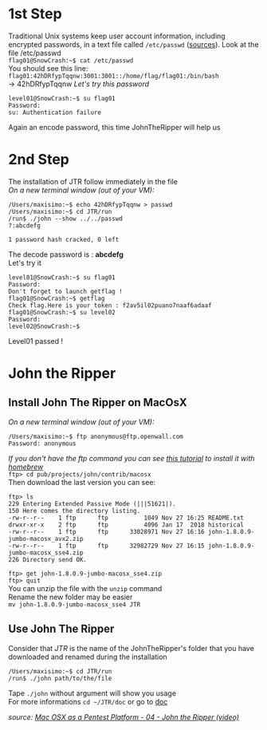# 1st Step
  
Traditional Unix systems keep user account information, including encrypted passwords, in a text file called `/etc/passwd` ([sources](http://www.linux-france.org/article/sys/lame/html/x829.html)).
Look at the file /etc/passwd  
`flag01@SnowCrash:~$ cat /etc/passwd`  
You should see this line:  
`flag01:42hDRfypTqqnw:3001:3001::/home/flag/flag01:/bin/bash`  
-> 42hDRfypTqqnw *Let's try this password*  
```
level01@SnowCrash:~$ su flag01
Password:
su: Authentication failure
```  
Again an encode password, this time JohnTheRipper will help us

# 2nd Step
The installation of JTR follow immediately in the file  
*On a new terminal window (out of your VM):*  
```
/Users/maxisimo:~$ echo 42hDRfypTqqnw > passwd
/Users/maxisimo:~$ cd JTR/run
/run$ ./john --show ../../passwd
?:abcdefg

1 password hash cracked, 0 left
```  
The decode password is : **abcdefg**  
Let's try it  
```
level01@SnowCrash:~$ su flag01
Password:
Don't forget to launch getflag !
flag01@SnowCrash:~$ getflag
Check flag.Here is your token : f2av5il02puano7naaf6adaaf
flag01@SnowCrash:~$ su level02
Password:
level02@SnowCrash:~$
```  
Level01 passed !
  
# John the Ripper
## Install John The Ripper on MacOsX
*On a new terminal window (out of your VM):* 
``` 
/Users/maxisimo:~$ ftp anonymous@ftp.openwall.com  
Password: anonymous
```
*If you don't have the ftp command you can see [this tutorial](https://osxdaily.com/2018/08/07/get-install-ftp-mac-os/) to install it with [homebrew](https://brew.sh/)*  
`ftp> cd pub/projects/john/contrib/macosx`  
Then download the last version you can see:  
```
ftp> ls
229 Entering Extended Passive Mode (|||51621|).
150 Here comes the directory listing.
-rw-r--r--    1 ftp      ftp          1049 Nov 27 16:25 README.txt
drwxr-xr-x    2 ftp      ftp          4096 Jan 17  2018 historical
-rw-r--r--    1 ftp      ftp      33028971 Nov 27 16:16 john-1.8.0.9-jumbo-macosx_avx2.zip
-rw-r--r--    1 ftp      ftp      32982729 Nov 27 16:15 john-1.8.0.9-jumbo-macosx_sse4.zip
226 Directory send OK.
```  
`ftp> get john-1.8.0.9-jumbo-macosx_sse4.zip`  
`ftp> quit`  
You can unzip the file with the `unzip` command  
Rename the new folder may be easier  
`mv john-1.8.0.9-jumbo-macosx_sse4 JTR`  
  
## Use John The Ripper
Consider that *JTR* is the name of the JohnTheRipper's folder that you have downloaded and renamed during the installation
```
/Users/maxisimo:~$ cd JTR/run
/run$ ./john path/to/the/file
```
Tape `./john` without argument will show you usage  
For more informations `cd ~/JTR/doc` or go to [doc](https://www.openwall.com/john/doc/)
  
*source: [Mac OSX as a Pentest Platform - 04 - John the Ripper (video)](https://youtu.be/Erfm1Erck0U)*
